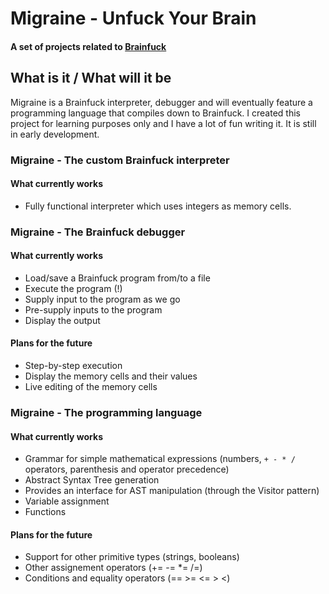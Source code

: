 # Migraine - Unfuck Your Brain

#### A set of projects related to [Brainfuck][1]

## What is it / What will it be

Migraine is a Brainfuck interpreter, debugger and will eventually feature a 
programming language that compiles down to Brainfuck. I created this project for 
learning purposes only and I have a lot of fun writing it. It is still in early development.

### Migraine - The custom Brainfuck interpreter

#### What currently works

- Fully functional interpreter which uses integers as memory cells.

### Migraine - The Brainfuck debugger

#### What currently works

- Load/save a Brainfuck program from/to a file
- Execute the program (!)
- Supply input to the program as we go
- Pre-supply inputs to the program
- Display the output

#### Plans for the future

- Step-by-step execution
- Display the memory cells and their values
- Live editing of the memory cells

### Migraine - The programming language

#### What currently works

- Grammar for simple mathematical expressions (numbers, `+ - * /` operators, parenthesis and operator precedence)
- Abstract Syntax Tree generation
- Provides an interface for AST manipulation (through the Visitor pattern)
- Variable assignment
- Functions

#### Plans for the future

- Support for other primitive types (strings, booleans)
- Other assignement operators (+= -= *= /=)
- Conditions and equality operators (== >= <= > <)

[1]: http://en.wikipedia.org/wiki/Brainfuck
